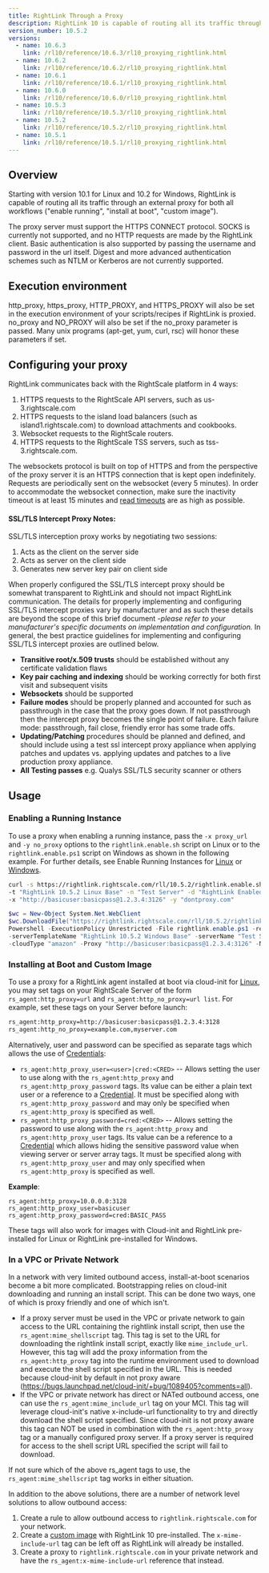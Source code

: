 ```yaml
---
title: RightLink Through a Proxy
description: RightLink 10 is capable of routing all its traffic through an external proxy for both all workflows ("enable running", "install at boot", "custom image").
version_number: 10.5.2
versions:
  - name: 10.6.3
    link: /rl10/reference/10.6.3/rl10_proxying_rightlink.html
  - name: 10.6.2
    link: /rl10/reference/10.6.2/rl10_proxying_rightlink.html
  - name: 10.6.1
    link: /rl10/reference/10.6.1/rl10_proxying_rightlink.html
  - name: 10.6.0
    link: /rl10/reference/10.6.0/rl10_proxying_rightlink.html
  - name: 10.5.3
    link: /rl10/reference/10.5.3/rl10_proxying_rightlink.html
  - name: 10.5.2
    link: /rl10/reference/10.5.2/rl10_proxying_rightlink.html
  - name: 10.5.1
    link: /rl10/reference/10.5.1/rl10_proxying_rightlink.html
---
```


## Overview

Starting with version 10.1 for Linux and 10.2 for Windows, RightLink is capable of routing all its traffic through an
external proxy for both all workflows ("enable running", "install at boot", "custom image").

The proxy server must support the HTTPS CONNECT protocol. SOCKS is currently not
supported, and no HTTP requests are made by the RightLink client. Basic authentication
is also supported by passing the username and password in the url itself. Digest and
more advanced authentication schemes such as NTLM or Kerberos are not currently supported.

## Execution environment

http_proxy, https_proxy, HTTP_PROXY, and HTTPS_PROXY will also be set in the execution
environment of your scripts/recipes if RightLink is proxied. no_proxy and NO_PROXY will
also be set if the no_proxy parameter is passed. Many unix programs (apt-get, yum, curl,
rsc) will honor these parameters if set.

## Configuring your proxy

RightLink communicates back with the RightScale platform in 4 ways:
1. HTTPS requests to the RightScale API servers, such as us-3.rightscale.com
2. HTTPS requests to the island load balancers (such as island1.rightscale.com) to download attachments and cookbooks.
3. Websocket requests to the RightScale routers.
4. HTTPS requests to the RightScale TSS servers, such as tss-3.rightscale.com.

The websockets protocol is built on top of HTTPS and from the perspective of the
proxy server it is an HTTPS connection that is kept open indefinitely. Requests are
periodically sent on the websocket (every 5 minutes). In order to accommodate the
websocket connection, make sure the inactivity timeout is at least 15 minutes and
[read timeouts](http://www.squid-cache.org/Doc/config/read_timeout/) are as high as possible.

#### SSL/TLS Intercept Proxy Notes:

SSL/TLS interception proxy works by negotiating two sessions: 
1. Acts as the client on the server side 
2. Acts as server on the client side
3. Generates new server key pair on client side

When properly configured the SSL/TLS intercept proxy should be somewhat transparent to RightLink and should not impact RightLink communication.  The details for properly implementing and configuring SSL/TLS intercept proxies vary by manufacturer and as such these details are beyond the scope of this brief document _-please refer to your manufacturer's specific documents on implementation and configuration._  In general, the best practice guidelines for implementing and configuring SSL/TLS intercept proxies are outlined below.   

  - **Transitive root/x.509 trusts** should be established without any certificate validation flaws
  - **Key pair caching and indexing** should be working correctly for both first visit and subsequent visits
  - **Websockets** should be supported 
  - **Failure modes** should be properly planned and accounted for such as passthrough in the case that the proxy goes down.  If not passthrough then the intercept proxy becomes the single point of failure.  Each failure mode: passthrough, fail close, friendly error has some trade offs.
  - **Updating/Patching** procedures should be planned and defined, and should include using a test ssl intercept proxy appliance when applying patches and updates vs. applying updates and patches to a live production proxy appliance. 
  - **All Testing passes** e.g. Qualys SSL/TLS security scanner or others

## Usage

### Enabling a Running Instance

To use a proxy when enabling a running instance, pass the `-x proxy_url` and
`-y no_proxy` options to the `rightlink.enable.sh` script on Linux or to the `rightlink.enable.ps1`
script on Windows as shown in the following example. For further details, see Enable Running Instances
for [Linux](rl10_enable_running_instances.html) or [Windows](rl10_enable_running_instances_windows.html).

  ~~~ bash
  curl -s https://rightlink.rightscale.com/rll/10.5.2/rightlink.enable.sh | sudo bash -s -- -l -k "e22f8d37...456"
  -t "RightLink 10.5.2 Linux Base" -n "Test Server" -d "RightLink Enabled Test" -c "amazon"
  -x "http://basicuser:basicpass@1.2.3.4:3126" -y "dontproxy.com"
  ~~~

  ~~~ powershell
  $wc = New-Object System.Net.WebClient
  $wc.DownloadFile("https://rightlink.rightscale.com/rll/10.5.2/rightlink.enable.ps1", "$pwd\rightlink.enable.ps1")
  Powershell -ExecutionPolicy Unrestricted -File rightlink.enable.ps1 -refreshToken "e22f8d37...456"
  -serverTemplateName "RightLink 10.5.2 Windows Base" -serverName "Test Server" -deploymentName "RightLink Enabled Test"
  -cloudType "amazon" -Proxy "http://basicuser:basicpass@1.2.3.4:3126" -NoProxy "dontproxy.com"
  ~~~

### Installing at Boot and Custom Image

To use a proxy for a RightLink agent installed at boot via cloud-init for [Linux](rl10_install_at_boot.html), you may set tags on your RightScale Server of the form `rs_agent:http_proxy=url` and `rs_agent:http_no_proxy=url list`. For example, set these tags on your Server before launch:

  ~~~ bash
  rs_agent:http_proxy=http://basicuser:basicpass@1.2.3.4:3128
  rs_agent:http_no_proxy=example.com,myserver.com
  ~~~

Alternatively, user and password can be specified as separate tags which allows the use of [Credentials]:

* `rs_agent:http_proxy_user=<user>|cred:<CRED>` -- Allows setting the user to use along with the `rs_agent:http_proxy` and `rs_agent:http_proxy_password` tags. Its value can be either a plain text user or a reference to a [Credential]. It must be specified along with `rs_agent:http_proxy_password` and may only be specified when `rs_agent:http_proxy` is specified as well.
* `rs_agent:http_proxy_password=cred:<CRED>` -- Allows setting the password to use along with the `rs_agent:http_proxy` and `rs_agent:http_proxy_user` tags. Its value can be a reference to a [Credential] which allows hiding the sensitive password value when viewing server or server array tags. It must be specified along with `rs_agent:http_proxy_user` and may only specified when `rs_agent:http_proxy` is specified as well.

**Example**:

~~~
rs_agent:http_proxy=10.0.0.0:3128
rs_agent:http_proxy_user=basicuser
rs_agent:http_proxy_password=cred:BASIC_PASS
~~~

These tags will also work for images with Cloud-init and RightLink pre-installed for Linux or RightLink pre-installed for Windows.

[Credentials]: /cm/dashboard/design/credentials/
[Credential]: /cm/dashboard/design/credentials/

### In a VPC or Private Network

In a network with very limited outbound access, install-at-boot scenarios become a bit more complicated. Bootstrapping relies on cloud-init downloading and running an install script. This can be done two ways, one of which is proxy friendly and one of which isn't. 
* If a proxy server must be used in the VPC or private network to gain access to the URL containing the rightlink install script, then use the `rs_agent:mime_shellscript` tag. This tag is set to the URL for downloading the rightlink install script, exactly like `mime_include_url`. However, this tag will add the proxy information from the `rs_agent:http_proxy` tag into the runtime environment used to download and execute the shell script specified in the URL. This is needed because cloud-init by default in not proxy aware (https://bugs.launchpad.net/cloud-init/+bug/1089405?comments=all). 
* If the VPC or private network has direct or NATed outbound access, one can use the `rs_agent:mime_include_url` tag on your MCI. This tag will leverage cloud-init's native x-include-url functionality to try and directly download the shell script specified. Since cloud-init is not proxy aware this tag can NOT be used in combination with the `rs_agent:http_proxy` tag or a manually configured proxy server. If a proxy server is required for access to the shell script URL specified the script will fail to download.

If not sure which of the above rs_agent tags to use, the `rs_agent:mime_shellscript` tag works in either situation.


In addition to the above solutions, there are a number of network level solutions to allow outbound access:
1. Create a rule to allow outbound access to `rightlink.rightscale.com` for your network.
2. Create a [custom image](rl10_install.html) with RightLink 10 pre-installed. The `x-mime-include-url` tag can be left off as RightLink will already be installed.
3. Create a proxy to `rightlink.rightscale.com` in your private network and have the `rs_agent:x-mime-include-url` reference that instead.

